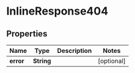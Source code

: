 

# InlineResponse404

## Properties

Name | Type | Description | Notes
------------ | ------------- | ------------- | -------------
**error** | **String** |  |  [optional]



